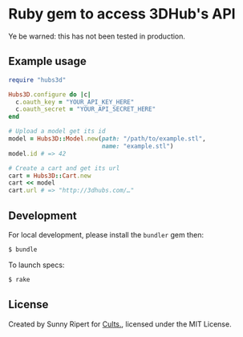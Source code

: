 Ruby gem to access 3DHub's API
==============================

Ye be warned: this has not been tested in production.

Example usage
-------------

```rb
require "hubs3d"

Hubs3D.configure do |c|
  c.oauth_key = "YOUR_API_KEY_HERE"
  c.oauth_secret = "YOUR_API_SECRET_HERE"
end

# Upload a model get its id
model = Hubs3D::Model.new(path: "/path/to/example.stl",
                          name: "example.stl")
model.id # => 42

# Create a cart and get its url
cart = Hubs3D::Cart.new
cart << model
cart.url # => "http://3dhubs.com/…"
```

Development
-----------

For local development, please install the `bundler` gem then:

```sh
$ bundle
```

To launch specs:

```sh
$ rake
```


License
-------

Created by Sunny Ripert for [Cults.](https://cults3d.com),
licensed under the MIT License.
